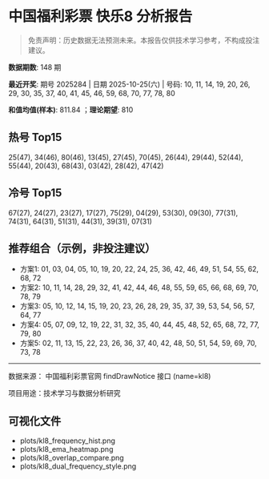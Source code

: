 # 中国福利彩票 快乐8 分析报告

> 免责声明：历史数据无法预测未来。本报告仅供技术学习参考，不构成投注建议。


**数据期数**: 148 期

**最近开奖**: 期号 2025284 | 日期 2025-10-25(六) | 号码: 10, 11, 14, 19, 20, 26, 29, 30, 35, 37, 40, 41, 45, 46, 59, 68, 70, 77, 78, 80

**和值均值(样本)**: 811.84 ；**理论期望**: 810


## 热号 Top15

25(47), 34(46), 80(46), 13(45), 27(45), 70(45), 26(44), 29(44), 52(44), 55(44), 20(43), 68(43), 03(42), 28(42), 47(42)


## 冷号 Top15

67(27), 24(27), 23(27), 17(27), 75(29), 04(29), 53(30), 09(30), 77(31), 74(31), 64(31), 51(31), 44(31), 39(31), 07(31)


## 推荐组合（示例，非投注建议）

- 方案1: 01, 03, 04, 05, 10, 19, 20, 22, 24, 25, 36, 42, 46, 49, 51, 54, 55, 62, 68, 72
- 方案2: 10, 11, 14, 28, 29, 32, 41, 42, 44, 46, 48, 55, 59, 65, 66, 68, 69, 70, 78, 79
- 方案3: 05, 10, 12, 14, 15, 19, 20, 23, 26, 28, 29, 35, 37, 39, 53, 54, 56, 57, 64, 77
- 方案4: 05, 07, 09, 12, 19, 22, 31, 32, 35, 40, 44, 45, 48, 52, 65, 68, 72, 77, 79, 80
- 方案5: 02, 11, 13, 15, 22, 23, 26, 36, 37, 40, 42, 48, 50, 51, 54, 59, 69, 70, 73, 78

---

数据来源： 中国福利彩票官网 findDrawNotice 接口 (name=kl8)

项目用途：技术学习与数据分析研究


## 可视化文件

- plots/kl8_frequency_hist.png
- plots/kl8_ema_heatmap.png
- plots/kl8_overlap_compare.png
- plots/kl8_dual_frequency_style.png